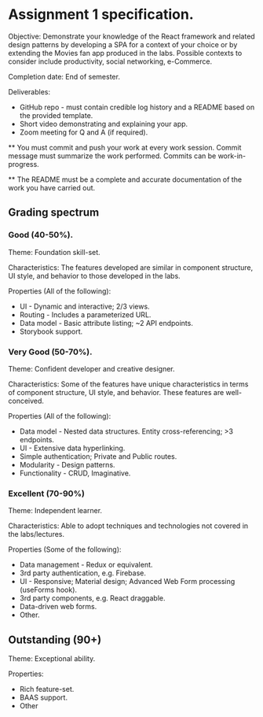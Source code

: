 # Assignment 1 specification.

Objective: Demonstrate your knowledge of the React framework and related design patterns by developing a SPA for a context of your choice or by extending the Movies fan app produced in the labs. Possible contexts to consider include productivity, social networking, e-Commerce.

Completion date: End of semester.

Deliverables:

+ GitHub repo - must contain credible log history and a README based on the provided template.
+ Short video demonstrating and explaining your app.
+ Zoom meeting for Q and A (if required).

** You must commit and push your work at every work session. Commit message must summarize the work performed. Commits can be work-in-progress.

** The README must be a complete and accurate documentation of the work you have carried out.

## Grading spectrum

### Good (40-50%).
Theme: Foundation skill-set.

Characteristics: The features developed are similar in component structure, UI style, and behavior to those developed in the labs.

Properties (All of the following):

+ UI - Dynamic and interactive; 2/3 views.
+ Routing - Includes a parameterized URL.
+ Data model - Basic attribute listing; ~2 API endpoints.
+ Storybook support.

### Very Good (50-70%).
Theme: Confident developer and creative designer.

Characteristics: Some of the features have unique characteristics in terms of component structure, UI style, and behavior. These features are well-conceived.
 
Properties (All of the following):
    
+ Data model - Nested data structures. Entity cross-referencing; >3 endpoints.
+ UI - Extensive data hyperlinking.    
+ Simple authentication; Private and Public routes.
+ Modularity - Design patterns.
+ Functionality - CRUD, Imaginative. 

### Excellent (70-90%)
Theme: Independent learner.

Characteristics: Able to adopt techniques and technologies not covered in the labs/lectures.

Properties (Some of the following):
    
+ Data management - Redux or equivalent. 
+ 3rd party authentication, e.g. Firebase.
+ UI - Responsive; Material design; Advanced Web Form processing (useForms hook).
+ 3rd party components, e.g. React draggable.
+ Data-driven web forms.
+ Other. 

## Outstanding (90+)
Theme: Exceptional ability.


Properties:

+ Rich feature-set.
+ BAAS support.
+ Other
